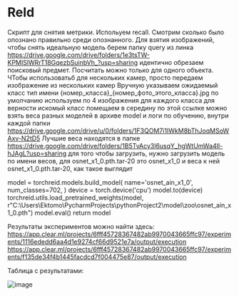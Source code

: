 # ReId
Скрипт для снятия метрики. Испольуем recall. Смотрим сколько было опознано правильно среди опознанного.
Для взятия изображений, чтобы снять идеальную модель берем папку query из линка https://drive.google.com/drive/folders/1e3tsTW-KPMISlWRrT18GqezbSuinbVh_?usp=sharing
идентично обрезаем поисковый предмет. Посчитать можно только для одного объекта. ЧТобы использоватьб для нескольких камер, просто передаем изображение из нескольких камер
Вручную указываем ожидаемый класс
тип имени {номер_класса}_{номер_фото_этого_класса}.jpg
по умолчанию используем по 4 изображения для каждого класса
для верности искомый класс помещаем в середину
по этой ссылке можно взять веса разных моделей в архиве model и логи по обучению, внутри каждой папки https://drive.google.com/drive/u/0/folders/1F3QOM7i1IWkM8bThJoqMSoWAxv-N2tD5
Лучшие веса находятся в папке https://drive.google.com/drive/folders/1B5TvAcy3l6usqY_hgWtUmWa4Il-hJAgL?usp=sharing
для того чтобы загрузить, нужно загрузить модель по имени весов, для osnet_x1_0.pth.tar-20 это osnet_x1_0 
и веса к ней osnet_x1_0.pth.tar-20, как такое выглядит

 model = torchreid.models.build_model(
        name='osnet_ain_x1_0', 
        num_classes=702, 
    )
    device = torch.device('cpu')
    model.to(device)
    torchreid.utils.load_pretrained_weights(model,
                                            r"C:\Users\Ektomo\PycharmProjects\pythonProject2\model\zoo\osnet_ain_x1_0.pth")
    model.eval()
    return model

Результаты экспериментов можно найти здесь: 
https://app.clear.ml/projects/6fff45728367482ab9970043665ffc97/experiments/1116ededd6aa4d1e9274cf66d9521e7a/output/execution
https://app.clear.ml/projects/6fff45728367482ab9970043665ffc97/experiments/f135de34f4b1445facdcd7f004475e87/output/execution

Таблица с результатами:

![image](https://github.com/AstuteVision/ReId/assets/70652745/671c296c-01d5-4329-9307-0f292c5fb3ef)



